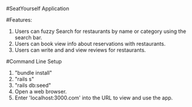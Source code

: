 #SeatYourself Application

#Features:
1. Users can fuzzy Search for restaurants by name or category using the search bar.
2. Users can book view info about reservations with restaurants.
3. Users can write and and view reviews for restaurants.

#Command Line Setup
1. "bundle install"
2. "rails s"
3. "rails db:seed"
4. Open a web browser.
5. Enter 'localhost:3000.com' into the URL to view and use the app.
